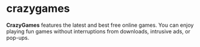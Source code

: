 # crazygames
**CrazyGames** features the latest and best free online games. You can enjoy playing fun games without interruptions from downloads, intrusive ads, or pop-ups.
